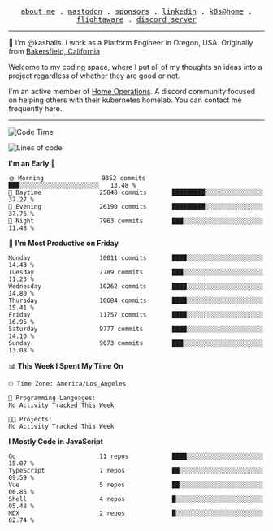 <p align="center">
  <samp>
    <a href="https://jordanjones.org/">about me</a> .
    <a rel="me" href="https://mastodon.social/@kashall">mastodon</a> .
    <a href="https://github.com/sponsors/kashalls">sponsors</a> .
    <a href="https://linkedin.com/in/jordpjones">linkedin</a> .
    <a href="https://github.com/kashalls/home-cluster">k8s@home</a> .
    <a href="https://flightaware.com/adsb/stats/user/kashalls">flightaware</a> .
    <a href="https://discord.gg/V2WrCfqba9">discord server</a>
  </samp>
</p>

----------------------------------------------------------------

:wave: I'm @kashalls. I work as a Platform Engineer in Oregon, USA. Originally from [Bakersfield, California](https://maps.app.goo.gl/QQMtywTWghpXB6Tu6)

Welcome to my coding space, where I put all of my thoughts an ideas into a project regardless of whether they are good or not.

I'm an active member of [Home Operations](https://discord.gg/home-operations). A discord community focused on helping others with their kubernetes homelab. You can contact me frequently here.

----------------------------------------------------------------
<!--START_SECTION:waka-->
![Code Time](http://img.shields.io/badge/Code%20Time-2%2C484%20hrs%2039%20mins-blue)

![Lines of code](https://img.shields.io/badge/From%20Hello%20World%20I%27ve%20Written-9.1%20million%20lines%20of%20code-blue)

**I'm an Early 🐤** 

```text
🌞 Morning                9352 commits        ███░░░░░░░░░░░░░░░░░░░░░░   13.48 % 
🌆 Daytime                25848 commits       █████████░░░░░░░░░░░░░░░░   37.27 % 
🌃 Evening                26190 commits       █████████░░░░░░░░░░░░░░░░   37.76 % 
🌙 Night                  7963 commits        ███░░░░░░░░░░░░░░░░░░░░░░   11.48 % 
```
📅 **I'm Most Productive on Friday** 

```text
Monday                   10011 commits       ████░░░░░░░░░░░░░░░░░░░░░   14.43 % 
Tuesday                  7789 commits        ███░░░░░░░░░░░░░░░░░░░░░░   11.23 % 
Wednesday                10262 commits       ████░░░░░░░░░░░░░░░░░░░░░   14.80 % 
Thursday                 10684 commits       ████░░░░░░░░░░░░░░░░░░░░░   15.41 % 
Friday                   11757 commits       ████░░░░░░░░░░░░░░░░░░░░░   16.95 % 
Saturday                 9777 commits        ████░░░░░░░░░░░░░░░░░░░░░   14.10 % 
Sunday                   9073 commits        ███░░░░░░░░░░░░░░░░░░░░░░   13.08 % 
```


📊 **This Week I Spent My Time On** 

```text
🕑︎ Time Zone: America/Los_Angeles

💬 Programming Languages: 
No Activity Tracked This Week

🐱‍💻 Projects: 
No Activity Tracked This Week
```

**I Mostly Code in JavaScript** 

```text
Go                       11 repos            ████░░░░░░░░░░░░░░░░░░░░░   15.07 % 
TypeScript               7 repos             ██░░░░░░░░░░░░░░░░░░░░░░░   09.59 % 
Vue                      5 repos             ██░░░░░░░░░░░░░░░░░░░░░░░   06.85 % 
Shell                    4 repos             █░░░░░░░░░░░░░░░░░░░░░░░░   05.48 % 
MDX                      2 repos             █░░░░░░░░░░░░░░░░░░░░░░░░   02.74 % 
```




<!--END_SECTION:waka-->
